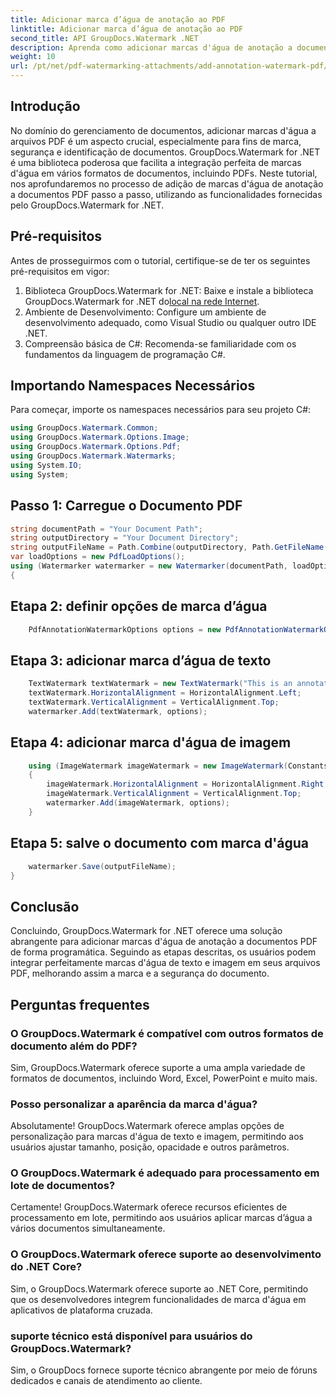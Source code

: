 ```yaml
---
title: Adicionar marca d’água de anotação ao PDF
linktitle: Adicionar marca d’água de anotação ao PDF
second_title: API GroupDocs.Watermark .NET
description: Aprenda como adicionar marcas d'água de anotação a documentos PDF sem esforço usando GroupDocs.Watermark for .NET. Melhore a marca e a segurança dos documentos com facilidade.
weight: 10
url: /pt/net/pdf-watermarking-attachments/add-annotation-watermark-pdf/
---
```

## Introdução
No domínio do gerenciamento de documentos, adicionar marcas d'água a arquivos PDF é um aspecto crucial, especialmente para fins de marca, segurança e identificação de documentos. GroupDocs.Watermark for .NET é uma biblioteca poderosa que facilita a integração perfeita de marcas d'água em vários formatos de documentos, incluindo PDFs. Neste tutorial, nos aprofundaremos no processo de adição de marcas d'água de anotação a documentos PDF passo a passo, utilizando as funcionalidades fornecidas pelo GroupDocs.Watermark for .NET.
## Pré-requisitos
Antes de prosseguirmos com o tutorial, certifique-se de ter os seguintes pré-requisitos em vigor:
1.  Biblioteca GroupDocs.Watermark for .NET: Baixe e instale a biblioteca GroupDocs.Watermark for .NET do[local na rede Internet](https://releases.groupdocs.com/Watermark/net/).
2. Ambiente de Desenvolvimento: Configure um ambiente de desenvolvimento adequado, como Visual Studio ou qualquer outro IDE .NET.
3. Compreensão básica de C#: Recomenda-se familiaridade com os fundamentos da linguagem de programação C#.

## Importando Namespaces Necessários
Para começar, importe os namespaces necessários para seu projeto C#:
```csharp
using GroupDocs.Watermark.Common;
using GroupDocs.Watermark.Options.Image;
using GroupDocs.Watermark.Options.Pdf;
using GroupDocs.Watermark.Watermarks;
using System.IO;
using System;
```
## Passo 1: Carregue o Documento PDF
```csharp
string documentPath = "Your Document Path";
string outputDirectory = "Your Document Directory";
string outputFileName = Path.Combine(outputDirectory, Path.GetFileName(documentPath));
var loadOptions = new PdfLoadOptions();
using (Watermarker watermarker = new Watermarker(documentPath, loadOptions))
{
```
## Etapa 2: definir opções de marca d’água
```csharp
	PdfAnnotationWatermarkOptions options = new PdfAnnotationWatermarkOptions();
```
## Etapa 3: adicionar marca d’água de texto
```csharp
	TextWatermark textWatermark = new TextWatermark("This is an annotation watermark", new Font("Arial", 8));
	textWatermark.HorizontalAlignment = HorizontalAlignment.Left;
	textWatermark.VerticalAlignment = VerticalAlignment.Top;
	watermarker.Add(textWatermark, options);
```
## Etapa 4: adicionar marca d'água de imagem
```csharp
	using (ImageWatermark imageWatermark = new ImageWatermark(Constants.ProtectJpg))
	{
		imageWatermark.HorizontalAlignment = HorizontalAlignment.Right;
		imageWatermark.VerticalAlignment = VerticalAlignment.Top;
		watermarker.Add(imageWatermark, options);
	}
```
## Etapa 5: salve o documento com marca d'água
```csharp
	watermarker.Save(outputFileName);
}
```

## Conclusão
Concluindo, GroupDocs.Watermark for .NET oferece uma solução abrangente para adicionar marcas d'água de anotação a documentos PDF de forma programática. Seguindo as etapas descritas, os usuários podem integrar perfeitamente marcas d'água de texto e imagem em seus arquivos PDF, melhorando assim a marca e a segurança do documento.
## Perguntas frequentes
### O GroupDocs.Watermark é compatível com outros formatos de documento além do PDF?
Sim, GroupDocs.Watermark oferece suporte a uma ampla variedade de formatos de documentos, incluindo Word, Excel, PowerPoint e muito mais.
### Posso personalizar a aparência da marca d'água?
Absolutamente! GroupDocs.Watermark oferece amplas opções de personalização para marcas d'água de texto e imagem, permitindo aos usuários ajustar tamanho, posição, opacidade e outros parâmetros.
### O GroupDocs.Watermark é adequado para processamento em lote de documentos?
Certamente! GroupDocs.Watermark oferece recursos eficientes de processamento em lote, permitindo aos usuários aplicar marcas d’água a vários documentos simultaneamente.
### O GroupDocs.Watermark oferece suporte ao desenvolvimento do .NET Core?
Sim, o GroupDocs.Watermark oferece suporte ao .NET Core, permitindo que os desenvolvedores integrem funcionalidades de marca d'água em aplicativos de plataforma cruzada.
### suporte técnico está disponível para usuários do GroupDocs.Watermark?
Sim, o GroupDocs fornece suporte técnico abrangente por meio de fóruns dedicados e canais de atendimento ao cliente.